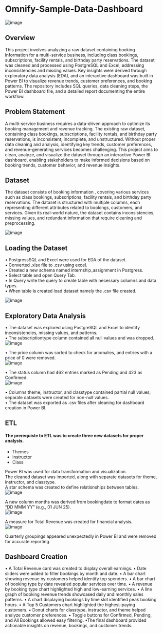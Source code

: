 # Omnify-Sample-Data-Dashboard

![image](https://github.com/user-attachments/assets/7820a654-8a74-4caa-a177-a600b3a7c5a9)

## Overview
This project involves analyzing a raw dataset containing booking information for a multi-service business, including class bookings, subscriptions, facility rentals, and birthday party reservations. The dataset was cleaned and processed using PostgreSQL and Excel, addressing inconsistencies and missing values. Key insights were derived through exploratory data analysis (EDA), and an interactive dashboard was built in Power BI to visualize revenue trends, customer preferences, and booking patterns. The repository includes SQL queries, data cleaning steps, the Power BI dashboard file, and a detailed report documenting the entire workflow.

## Problem Statement
A multi-service business requires a data-driven approach to optimize its booking management and revenue tracking. The existing raw dataset, containing class bookings, subscriptions, facility rentals, and birthday party reservations, is inconsistent, incomplete, and unstructured. Without proper data cleaning and analysis, identifying key trends, customer preferences, and revenue-generating services becomes challenging. This project aims to clean, analyze, and visualize the dataset through an interactive Power BI dashboard, enabling stakeholders to make informed decisions based on booking trends, customer behavior, and revenue insights.

## Dataset
The dataset consists of booking information , covering various services such as class bookings, subscriptions, facility rentals, and birthday party reservations. The dataset is structured with multiple columns, each representing different attributes related to bookings, customers, and services. Given its real-world nature, the dataset contains inconsistencies, missing values, and redundant information that require cleaning and preprocessing.

![image](https://github.com/user-attachments/assets/dad80c12-ff1b-4d03-9d78-dd0432df8589)

## Loading the Dataset
• PostgressSQL and Excel were used for EDA of the dataset.<br>
•	Converted .xlsx file to .csv using excel.<br>
•	Created a new schema named internship_assignment in Postgress.<br>
•	Select table and open Query Tab.<br>
•	In Query write the query to create table with necessary columns and data types.<br>
•	When table is created load dataset namely the .csv file created.<br>

![image](https://github.com/user-attachments/assets/485a2ab1-13aa-4b92-9a58-b7c5fe091c76)

## Exploratory Data Analysis
• The dataset was explored using PostgreSQL and Excel to identify inconsistencies, missing values, and patterns.<br>
• The subscriptiontype column contained all null values and was dropped.<br>
![image](https://github.com/user-attachments/assets/91f05dee-4175-4936-bbe1-d128307111b9)

• The price column was sorted to check for anomalies, and entries with a price of 0 were removed.<br>
![image](https://github.com/user-attachments/assets/6abb1152-d205-4a7c-8c69-f535a8ac7409)

• The status column had 462 entries marked as Pending and 423 as Confirmed.<br>
![image](https://github.com/user-attachments/assets/c0620fce-faf3-4f2e-97ef-f08b3fce4e68)

• Columns theme, instructor, and classtype contained partial null values; separate datasets were created for non-null values.<br>
• The dataset was exported as .csv files after cleaning for dashboard creation in Power BI.<br>

## ETL
#### The prerequiste to ETL was to create three new datasets for proper analysis.
- Themes
- Instructor
- Class

Power BI was used for data transformation and visualization.<br>
The cleaned dataset was imported, along with separate datasets for theme, instructor, and classtype.<br>
A star schema was created to define relationships between tables.<br>
![image](https://github.com/user-attachments/assets/8959f55e-d02b-44e5-bcc2-4b41809be8fe)

A new column months was derived from bookingdate to format dates as “DD MMM YY” (e.g., 01 JUN 25).<br>
![image](https://github.com/user-attachments/assets/7f208c76-6fbe-4676-85fb-b5089e7674b8)

A measure for Total Revenue was created for financial analysis.<br>
![image](https://github.com/user-attachments/assets/c6cfaf89-eb9d-42db-bad2-aba84527c83b)

Quarterly groupings appeared unexpectedly in Power BI and were removed for accurate reporting.<br>

## Dashboard Creation
• A Total Revenue card was created to display overall earnings.
• Date sliders were added to filter bookings by month and date.
• A bar chart showing revenue by customers helped identify top spenders.
• A bar chart of booking type by date revealed popular services over time.
• A revenue by booking type chart highlighted high and low-earning services.
• A line graph of booking revenue trends showcased daily and monthly sales patterns.
• A chart displaying bookings by time slot identified peak booking hours.
• A Top 5 Customers chart highlighted the highest-paying customers.
• Donut charts for classtype, instructor, and theme helped analyze customer preferences.
• Toggle buttons for Confirmed, Pending, and All Bookings allowed easy filtering.
•The final dashboard provided actionable insights on revenue, bookings, and customer trends.
